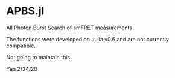 # APBS.jl
All Photon Burst Search of smFRET measurements

The functions were developed on Julia v0.6 and are not currently compatible. 

Not going to maintain this. 

Yen 2/24/20
